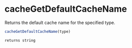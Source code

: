 # cacheGetDefaultCacheName

Returns the default cache name for the specified type.

```javascript
cacheGetDefaultCacheName(type)
```

```javascript
returns string
```
